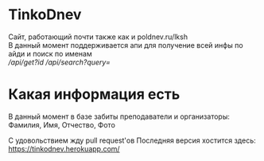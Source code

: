 # TinkoDnev
Сайт, работающий почти также как и poldnev.ru/lksh  
В данный момент поддерживается апи для получение всей инфы по айди и поиск по именам  
_/api/get?id_
_/api/search?query=_

# Какая информация есть
В данный момент в базе забиты преподаватели и организаторы:
Фамилия, Имя, Отчество, Фото

С удовольствием жду pull request'ов
Последняя версия хостится здесь:
https://tinkodnev.herokuapp.com/
